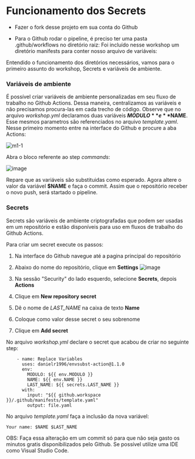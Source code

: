 # Funcionamento dos Secrets

- Fazer o fork desse projeto em sua conta do Github

- Para o Github rodar o pipeline, é preciso ter uma pasta .github/workflows no diretório raiz:
Foi incluído nesse workshop um diretório manifests para conter nosso arquivo de variáveis:

Entendido o funcionamento dos diretórios necessários, vamos para o primeiro assunto do workshop, Secrets e variáveis de ambiente.

### Variáveis de ambiente

É possível criar variáveis de ambiente personalizadas em seu fluxo de trabalho no Github Actions. Dessa maneira, centralizamos as variáveis e não precisamos procura-las em cada trecho de código.
Observe que no arquivo *workshop.yml* declaramos duas variáveis **$MODULO** e **$NAME**. Esse mesmos parametros são referenciados no arquivo *template.yaml*. Nesse primeiro momento entre na interface do Github e procure a aba Actions:

![m1-1](https://user-images.githubusercontent.com/15251899/203454235-4e9f1abf-2246-473a-91e1-6b51dcb932f9.jpeg)


Abra o bloco referente ao step *commands*:

![image](https://user-images.githubusercontent.com/15251899/203454743-ff433af9-edcf-406c-b040-592756621348.png)

Repare que as variáveis são substituidas como esperado. Agora altere o valor da variável **$NAME** e faça o commit. Assim que o repositório receber o novo push, será startado o pipeline.

### Secrets

Secrets são variáveis de ambiente criptografadas que podem ser usadas em um repositório e estão disponíveis para uso em fluxos de trabalho do Github Actions.

Para criar um secret execute os passos: 

1. Na interface do Github navegue até a pagina principal do repositório

2. Abaixo do nome do repositório, clique em **Settings** 
![image](https://user-images.githubusercontent.com/15251899/203456287-99c45ef9-1bfa-4d7a-9dcc-8462bad7903b.png)

3. Na sessão "Security" do lado esquerdo, selecione **Secrets**, depois **Actions**

4. Clique em **New repository secret**

5. Dê o nome de *LAST_NAME* na caixa de texto **Name**

6. Coloque como valor desse secret o seu sobrenome

7. Clique em **Add secret**


No arquivo *workshop.yml* declare o secret que acabou de criar no seguinte step:

```
    - name: Replace Variables
      uses: danielr1996/envsubst-action@1.1.0
      env:
        MODULO: ${{ env.MODULO }}
        NAME: ${{ env.NAME }}
        LAST_NAME: ${{ secrets.LAST_NAME }}
      with:
        input: "${{ github.workspace }}/.github/manifests/template.yaml"
        output: file.yaml
```

No arquivo *template.yaml* faça a inclusão da nova variável:

```
Your name: $NAME $LAST_NAME
```

OBS: Faça essa alteração em um commit só para que não seja gasto os minutos gratis disponibilizados pelo Github. Se possível utilize uma IDE como Visual Studio Code.